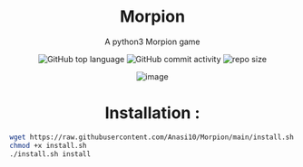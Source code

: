 <div align="center">

# Morpion
A python3 Morpion game 
<br/>

![GitHub top language](https://img.shields.io/github/languages/top/Anasi10/Morpion?style=for-the-badge)
![GitHub commit activity](https://img.shields.io/github/commit-activity/m/Anasi10/Morpion?style=for-the-badge)
![repo size](https://img.shields.io/github/repo-size/Anasi10/Morpion?style=for-the-badge)


![image](https://user-images.githubusercontent.com/106782577/210120122-6b1807a0-55ba-4756-b397-b7a7050b7c3d.png)


# Installation :
</div>

```bash
wget https://raw.githubusercontent.com/Anasi10/Morpion/main/install.sh
chmod +x install.sh
./install.sh install

```
